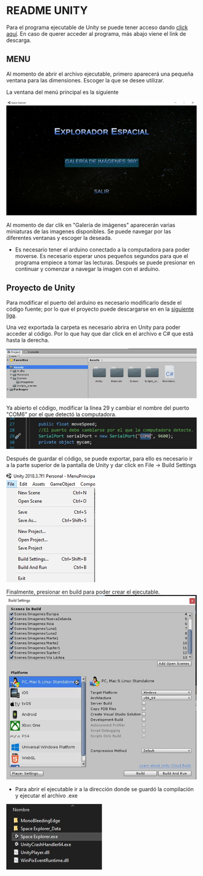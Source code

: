 # README UNITY

Para el programa ejecutable de Unity se puede tener acceso dando [click aquí](https://drive.google.com/file/d/1_dnhDKaQiVDoQoGq-cODlQ8bwDvGuTB2/view?usp=sharing).
En caso de querer acceder al programa, más abajo viene el link de descarga.

## MENU

Al momento de abrir el archivo ejecutable, primero aparecerá una pequeña ventana para las dimensiones. Escoger la que se desee utilizar.

La ventana del menú principal es la siguiente

![](imagenes/menu_unity.jpg)

Al momento de dar clik en "Galería de imágenes" aparecerán varias miniaturas de las imagenes disponibles. Se puede navegar por las diferentes ventanas y escoger la deseada.

* Es necesario tener el arduino conectado a la computadora para poder moverse. Es necesario esperar unos pequeños segundos para que el programa empiece a tomar las lecturas. Después se puede presionar en continuar y comenzar a navegar la imagen con el arduino.

## Proyecto de Unity

Para modificar el puerto del arduino es necesario modificarlo desde el código fuente; por lo que el proyecto puede descargarse en en la [siguiente liga](https://drive.google.com/file/d/1hEpJFhs9MLMEnU6Fldu1nmrVaORFUYCu/view?usp=sharing).

Una vez exportada la carpeta es necesario abrira en Unity para poder acceder al código. Por lo que hay que dar click en el archivo e C# que está hasta la derecha.

![](imagenes/puerto_unity.jpg)

Ya abierto el código, modificar la línea 29 y cambiar el nombre del puerto "COM6" por el que detectó la computadora.
![](imagenes/puerto_unity_2.jpg)

Después de guardar el código, se puede exportar, para ello es necesario ir a la parte superior de la pantalla de Unity y dar click en File -> Build Settings

![](imagenes/file_build.jpg)

Finalmente, presionar en build para poder crear el ejecutable.
![](imagenes/build.jpg)

* Para abrir el ejecutable ir a la dirección donde se guardó la compilación y ejecutar el archivo .exe

![](imagenes/space_exe.jpg)
